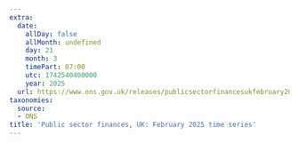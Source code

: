 ```yaml
---
extra:
  date:
    allDay: false
    allMonth: undefined
    day: 21
    month: 3
    timePart: 07:00
    utc: 1742540400000
    year: 2025
  url: https://www.ons.gov.uk/releases/publicsectorfinancesukfebruary2025timeseries
taxonomies:
  source:
  - ONS
title: 'Public sector finances, UK: February 2025 time series'
---
```

